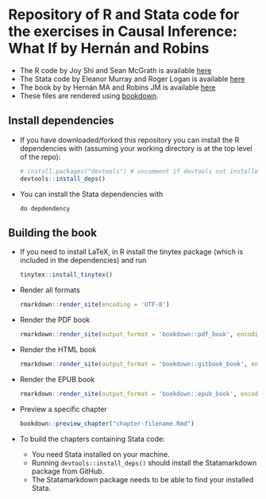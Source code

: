 # Repository of R and Stata code for the exercises in Causal Inference: What If by Hernán and Robins

- The R code by Joy Shi and Sean McGrath is available [here](https://cdn1.sph.harvard.edu/wp-content/uploads/sites/1268/1268/20/Rcode_CIpart2.zip)
- The Stata code by Eleanor Murray and Roger Logan is available [here](https://cdn1.sph.harvard.edu/wp-content/uploads/sites/1268/2019/11/stata_part2.zip) 
- The book by by Hernán MA and Robins JM is available [here](https://www.hsph.harvard.edu/miguel-hernan/causal-inference-book/) 
- These files are rendered using [bookdown](https://bookdown.org/).

## Install dependencies
- If you have downloaded/forked this repository you can install the R dependencies with (assuming your working directory is at the top level of the repo):
    ```r
    # install.packages("devtools") # uncomment if devtools not installed
    devtools::install_deps()
    ```
- You can install the Stata dependencies with
    ```
    do depdendency
    ```

## Building the book

- If you need to install LaTeX, in R install the tinytex package (which is included in the dependencies) and run
    ``` r
    tinytex::install_tinytex()
    ```

- Render all formats
    ```r
    rmarkdown::render_site(encoding = 'UTF-8')
    ```

- Render the PDF book
    ``` r
    rmarkdown::render_site(output_format = 'bookdown::pdf_book', encoding = 'UTF-8')
    ```

- Render the HTML book
    ``` r
    rmarkdown::render_site(output_format = 'bookdown::gitbook_book', encoding = 'UTF-8')
    ```

- Render the EPUB book
    ```r
    rmarkdown::render_site(output_format = 'bookdown::epub_book', encoding = 'UTF-8')
    ```

- Preview a specific chapter
    ``` r
    bookdown::preview_chapter("chapter-filename.Rmd")
    ```

- To build the chapters containing Stata code:
  - You need Stata installed on your machine.
  - Running `devtools::install_deps()` should install the Statamarkdown package from GitHub.
  - The Statamarkdown package needs to be able to find your installed Stata.